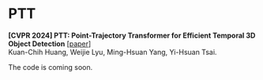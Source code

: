 # PTT

**[CVPR 2024] PTT: Point-Trajectory Transformer for Efficient Temporal 3D Object Detection** [[paper](https://arxiv.org/abs/2312.08371)]\
Kuan-Chih Huang, Weijie Lyu, Ming-Hsuan Yang, Yi-Hsuan Tsai.

The code is coming soon.
